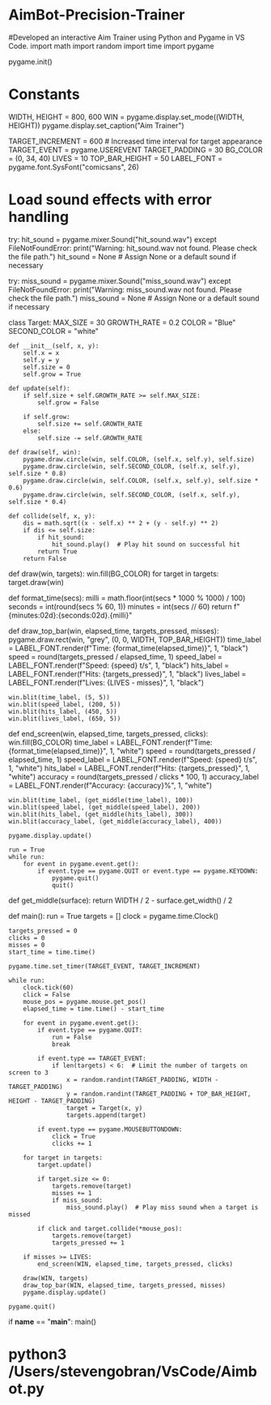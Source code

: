 # AimBot-Precision-Trainer
#Developed an interactive Aim Trainer using Python and Pygame in VS Code. 
import math
import random
import time
import pygame

pygame.init()

# Constants
WIDTH, HEIGHT = 800, 600
WIN = pygame.display.set_mode((WIDTH, HEIGHT))
pygame.display.set_caption("Aim Trainer")

TARGET_INCREMENT = 600  # Increased time interval for target appearance
TARGET_EVENT = pygame.USEREVENT
TARGET_PADDING = 30
BG_COLOR = (0, 34, 40)
LIVES = 10
TOP_BAR_HEIGHT = 50
LABEL_FONT = pygame.font.SysFont("comicsans", 26)

# Load sound effects with error handling
try:
    hit_sound = pygame.mixer.Sound("hit_sound.wav")
except FileNotFoundError:
    print("Warning: hit_sound.wav not found. Please check the file path.")
    hit_sound = None  # Assign None or a default sound if necessary

try:
    miss_sound = pygame.mixer.Sound("miss_sound.wav")
except FileNotFoundError:
    print("Warning: miss_sound.wav not found. Please check the file path.")
    miss_sound = None  # Assign None or a default sound if necessary

class Target:
    MAX_SIZE = 30
    GROWTH_RATE = 0.2
    COLOR = "Blue"
    SECOND_COLOR = "white"

    def __init__(self, x, y):
        self.x = x
        self.y = y
        self.size = 0
        self.grow = True

    def update(self):
        if self.size + self.GROWTH_RATE >= self.MAX_SIZE:
            self.grow = False

        if self.grow:
            self.size += self.GROWTH_RATE
        else:
            self.size -= self.GROWTH_RATE

    def draw(self, win):
        pygame.draw.circle(win, self.COLOR, (self.x, self.y), self.size)
        pygame.draw.circle(win, self.SECOND_COLOR, (self.x, self.y), self.size * 0.8)
        pygame.draw.circle(win, self.COLOR, (self.x, self.y), self.size * 0.6)
        pygame.draw.circle(win, self.SECOND_COLOR, (self.x, self.y), self.size * 0.4)

    def collide(self, x, y):
        dis = math.sqrt((x - self.x) ** 2 + (y - self.y) ** 2)
        if dis <= self.size:
            if hit_sound:
                hit_sound.play()  # Play hit sound on successful hit
            return True
        return False

def draw(win, targets):
    win.fill(BG_COLOR)
    for target in targets:
        target.draw(win)

def format_time(secs):
    milli = math.floor(int(secs * 1000 % 1000) / 100)
    seconds = int(round(secs % 60, 1))
    minutes = int(secs // 60)
    return f"{minutes:02d}:{seconds:02d}.{milli}"

def draw_top_bar(win, elapsed_time, targets_pressed, misses):
    pygame.draw.rect(win, "grey", (0, 0, WIDTH, TOP_BAR_HEIGHT))
    time_label = LABEL_FONT.render(f"Time: {format_time(elapsed_time)}", 1, "black")
    speed = round(targets_pressed / elapsed_time, 1)
    speed_label = LABEL_FONT.render(f"Speed: {speed} t/s", 1, "black")
    hits_label = LABEL_FONT.render(f"Hits: {targets_pressed}", 1, "black")
    lives_label = LABEL_FONT.render(f"Lives: {LIVES - misses}", 1, "black")
    
    win.blit(time_label, (5, 5))
    win.blit(speed_label, (200, 5))
    win.blit(hits_label, (450, 5))
    win.blit(lives_label, (650, 5))

def end_screen(win, elapsed_time, targets_pressed, clicks):
    win.fill(BG_COLOR)
    time_label = LABEL_FONT.render(f"Time: {format_time(elapsed_time)}", 1, "white")
    speed = round(targets_pressed / elapsed_time, 1)
    speed_label = LABEL_FONT.render(f"Speed: {speed} t/s", 1, "white")
    hits_label = LABEL_FONT.render(f"Hits: {targets_pressed}", 1, "white")
    accuracy = round(targets_pressed / clicks * 100, 1)
    accuracy_label = LABEL_FONT.render(f"Accuracy: {accuracy}%", 1, "white")
    
    win.blit(time_label, (get_middle(time_label), 100))
    win.blit(speed_label, (get_middle(speed_label), 200))
    win.blit(hits_label, (get_middle(hits_label), 300))
    win.blit(accuracy_label, (get_middle(accuracy_label), 400))
    
    pygame.display.update()
    
    run = True
    while run:
        for event in pygame.event.get():
            if event.type == pygame.QUIT or event.type == pygame.KEYDOWN:
                pygame.quit()
                quit()

def get_middle(surface):
    return WIDTH / 2 - surface.get_width() / 2

def main():
    run = True
    targets = []
    clock = pygame.time.Clock()
    
    targets_pressed = 0
    clicks = 0
    misses = 0
    start_time = time.time()
    
    pygame.time.set_timer(TARGET_EVENT, TARGET_INCREMENT)

    while run:
        clock.tick(60)
        click = False
        mouse_pos = pygame.mouse.get_pos()
        elapsed_time = time.time() - start_time

        for event in pygame.event.get():
            if event.type == pygame.QUIT:
                run = False
                break
            
            if event.type == TARGET_EVENT:
                if len(targets) < 6:  # Limit the number of targets on screen to 3
                    x = random.randint(TARGET_PADDING, WIDTH - TARGET_PADDING)
                    y = random.randint(TARGET_PADDING + TOP_BAR_HEIGHT, HEIGHT - TARGET_PADDING)
                    target = Target(x, y)
                    targets.append(target)
                
            if event.type == pygame.MOUSEBUTTONDOWN:
                click = True
                clicks += 1

        for target in targets:
            target.update()

            if target.size <= 0:
                targets.remove(target)
                misses += 1
                if miss_sound:
                    miss_sound.play()  # Play miss sound when a target is missed

            if click and target.collide(*mouse_pos):
                targets.remove(target)
                targets_pressed += 1

        if misses >= LIVES:
            end_screen(WIN, elapsed_time, targets_pressed, clicks)

        draw(WIN, targets)
        draw_top_bar(WIN, elapsed_time, targets_pressed, misses)
        pygame.display.update()

    pygame.quit()

if __name__ == "__main__":
    main()


# python3 /Users/stevengobran/VsCode/Aimbot.py 
